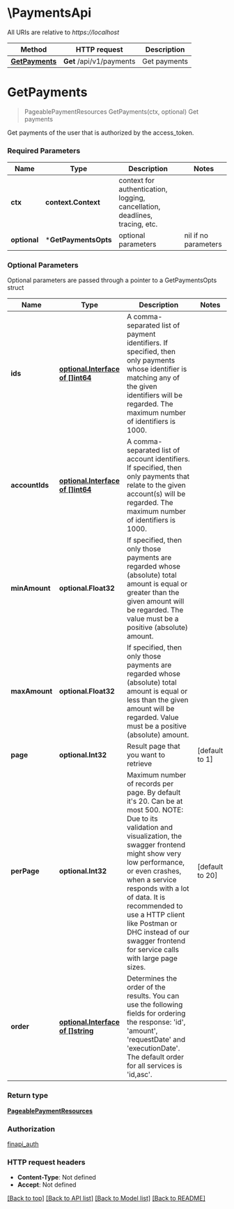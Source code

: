 # \PaymentsApi

All URIs are relative to *https://localhost*

Method | HTTP request | Description
------------- | ------------- | -------------
[**GetPayments**](PaymentsApi.md#GetPayments) | **Get** /api/v1/payments | Get payments


# **GetPayments**
> PageablePaymentResources GetPayments(ctx, optional)
Get payments

Get payments of the user that is authorized by the access_token.

### Required Parameters

Name | Type | Description  | Notes
------------- | ------------- | ------------- | -------------
 **ctx** | **context.Context** | context for authentication, logging, cancellation, deadlines, tracing, etc.
 **optional** | ***GetPaymentsOpts** | optional parameters | nil if no parameters

### Optional Parameters
Optional parameters are passed through a pointer to a GetPaymentsOpts struct

Name | Type | Description  | Notes
------------- | ------------- | ------------- | -------------
 **ids** | [**optional.Interface of []int64**](int64.md)| A comma-separated list of payment identifiers. If specified, then only payments whose identifier is matching any of the given identifiers will be regarded. The maximum number of identifiers is 1000. | 
 **accountIds** | [**optional.Interface of []int64**](int64.md)| A comma-separated list of account identifiers. If specified, then only payments that relate to the given account(s) will be regarded. The maximum number of identifiers is 1000. | 
 **minAmount** | **optional.Float32**| If specified, then only those payments are regarded whose (absolute) total amount is equal or greater than the given amount will be regarded. The value must be a positive (absolute) amount. | 
 **maxAmount** | **optional.Float32**| If specified, then only those payments are regarded whose (absolute) total amount is equal or less than the given amount will be regarded. Value must be a positive (absolute) amount. | 
 **page** | **optional.Int32**| Result page that you want to retrieve | [default to 1]
 **perPage** | **optional.Int32**| Maximum number of records per page. By default it&#39;s 20. Can be at most 500. NOTE: Due to its validation and visualization, the swagger frontend might show very low performance, or even crashes, when a service responds with a lot of data. It is recommended to use a HTTP client like Postman or DHC instead of our swagger frontend for service calls with large page sizes. | [default to 20]
 **order** | [**optional.Interface of []string**](string.md)| Determines the order of the results. You can use the following fields for ordering the response: &#39;id&#39;, &#39;amount&#39;, &#39;requestDate&#39; and &#39;executionDate&#39;. The default order for all services is &#39;id,asc&#39;. | 

### Return type

[**PageablePaymentResources**](PageablePaymentResources.md)

### Authorization

[finapi_auth](../README.md#finapi_auth)

### HTTP request headers

 - **Content-Type**: Not defined
 - **Accept**: Not defined

[[Back to top]](#) [[Back to API list]](../README.md#documentation-for-api-endpoints) [[Back to Model list]](../README.md#documentation-for-models) [[Back to README]](../README.md)

